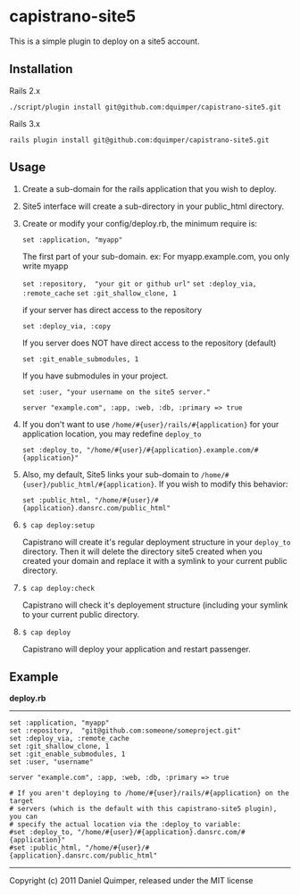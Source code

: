 capistrano-site5
===============

This is a simple plugin to deploy on a site5 account.

Installation
------------

Rails 2.x

`./script/plugin install git@github.com:dquimper/capistrano-site5.git`

Rails 3.x

`rails plugin install git@github.com:dquimper/capistrano-site5.git`


Usage
-----

1. Create a sub-domain for the rails application that you wish to deploy.
2. Site5 interface will create a sub-directory in your public_html directory.
3. Create or modify your config/deploy.rb, the minimum require is:

    `set :application, "myapp"`

    The first part of your sub-domain. ex: For myapp.example.com, you only write myapp

    `set :repository,  "your git or github url"`
    `set :deploy_via, :remote_cache`
    `set :git_shallow_clone, 1`

    if your server has direct access to the repository

    `set :deploy_via, :copy`

    If you server does NOT have direct access to the repository (default)

    `set :git_enable_submodules, 1`

    If you have submodules in your project.

    `set :user, "your username on the site5 server."`

    `server "example.com", :app, :web, :db, :primary => true`
4. If you don't want to use `/home/#{user}/rails/#{application}` for your application location, you may redefine `deploy_to`

    `set :deploy_to, "/home/#{user}/#{application}.example.com/#{application}"`
5. Also, my default, Site5 links your sub-domain to `/home/#{user}/public_html/#{application}`. If you wish to modify this behavior:

    `set :public_html, "/home/#{user}/#{application}.dansrc.com/public_html"`
6. `$ cap deploy:setup`

    Capistrano will create it's regular deployment structure in your `deploy_to` directory.
    Then it will delete the directory site5 created when you created your domain and replace it with a symlink to your current public directory.
7. `$ cap deploy:check`

    Capistrano will check it's deployement structure (including your symlink to your current public directory.
8. `$ cap deploy`

    Capistrano will deploy your application and restart passenger.

Example
-------

**deploy.rb**

---
    set :application, "myapp"
    set :repository,  "git@github.com:someone/someproject.git"
    set :deploy_via, :remote_cache
    set :git_shallow_clone, 1
    set :git_enable_submodules, 1
    set :user, "username"
    
    server "example.com", :app, :web, :db, :primary => true
    
    # If you aren't deploying to /home/#{user}/rails/#{application} on the target
    # servers (which is the default with this capistrano-site5 plugin), you can
    # specify the actual location via the :deploy_to variable:
    #set :deploy_to, "/home/#{user}/#{application}.dansrc.com/#{application}"
    #set :public_html, "/home/#{user}/#{application}.dansrc.com/public_html"

---

Copyright (c) 2011 Daniel Quimper, released under the MIT license